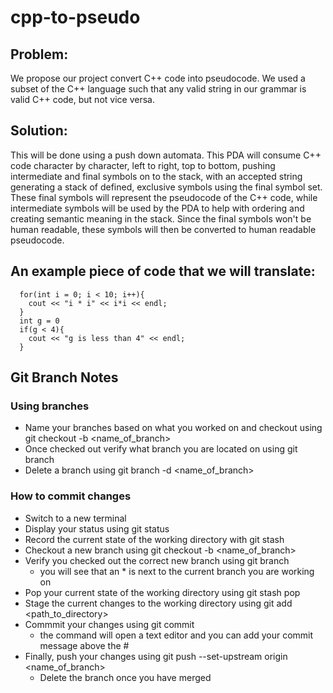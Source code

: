 # cpp-to-pseudo

## Problem:

We propose our project convert C++ code into pseudocode. We used a subset of the C++ language such that any valid string in our grammar is valid C++ code, but not vice versa.

## Solution:

This will be done using a push down automata. This PDA will consume C++ code character by character, left to right, top to bottom, pushing intermediate and final symbols on to the stack, with an accepted string generating a stack of defined, exclusive symbols using the final symbol set. These final symbols will represent the pseudocode of the C++ code, while intermediate symbols will be used by the PDA to help with ordering and creating semantic meaning in the stack. Since the final symbols won't be human readable, these symbols will then be converted to human readable pseudocode.

## An example piece of code that we will translate:

```
  for(int i = 0; i < 10; i++){
    cout << "i * i" << i*i << endl;
  }
  int g = 0
  if(g < 4){
    cout << "g is less than 4" << endl;
  }
```

## Git Branch Notes

### Using branches

- Name your branches based on what you worked on and checkout using git checkout -b <name_of_branch>
- Once checked out verify what branch you are located on using git branch
- Delete a branch using git branch -d <name_of_branch>

### How to commit changes

- Switch to a new terminal
- Display your status using git status
- Record the current state of the working directory with git stash
- Checkout a new branch using git checkout -b <name_of_branch>
- Verify you checked out the correct new branch using git branch
  - you will see that an \* is next to the current branch you are working on
- Pop your current state of the working directory using git stash pop
- Stage the current changes to the working directory using git add <path_to_directory>
- Commmit your changes using git commit
  - the command will open a text editor and you can add your commit message above the #
- Finally, push your changes using git push --set-upstream origin <name_of_branch>
  - Delete the branch once you have merged
